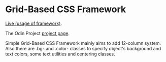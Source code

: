 # Grid-Based CSS Framework

[Live (usage of framework)](https://maksimoreo.github.io/css-framework/).

The Odin Project [project page](https://www.theodinproject.com/courses/html-and-css/lessons/design-your-own-grid-based-framework).

Simple Grid-Based CSS Framework mainly aims to add 12-column system. Also there are .bg- and .color- classes to specify object's background and text colors, some text utilities and centering classes.
